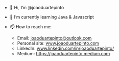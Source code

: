 - 👋 Hi, I’m @joaoduartepinto

- 🌱 I’m currently learning Java & Javascript

- 📫 How to reach me:
  - Email: joaoduartepinto@outlook.com
  - Personal site: www.joaoduartepinto.com
  - LinkedIn: www.linkedin.com/in/joaoduartepinto/
  - Medium: https://joaoduartepinto.medium.com

<!---
joaoduartepinto/joaoduartepinto is a ✨ special ✨ repository because its `README.md` (this file) appears on your GitHub profile.
You can click the Preview link to take a look at your changes.
--->
